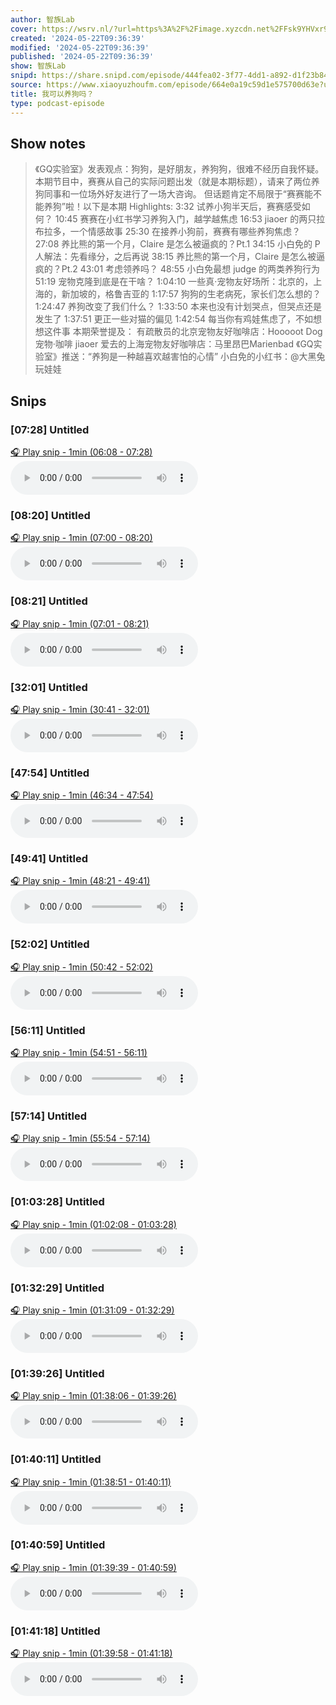 ```yaml
---
author: 智族Lab
cover: https://wsrv.nl/?url=https%3A%2F%2Fimage.xyzcdn.net%2FFsk9YHVxr9zkZRg2UE09MJQ2bEK4.jpg&w=200&h=200
created: '2024-05-22T09:36:39'
modified: '2024-05-22T09:36:39'
published: '2024-05-22T09:36:39'
show: 智族Lab
snipd: https://share.snipd.com/episode/444fea02-3f77-4dd1-a892-d1f23b84dfca
source: https://www.xiaoyuzhoufm.com/episode/664e0a19c59d1e575700d63e?utm_source=rss
title: 我可以养狗吗？
type: podcast-episode
---
```



## Show notes
> 《GQ实验室》发表观点：狗狗，是好朋友，养狗狗，很难不经历自我怀疑。
> 本期节目中，赛赛从自己的实际问题出发（就是本期标题），请来了两位养狗同事和一位场外好友进行了一场大咨询。
> 但话题肯定不局限于“赛赛能不能养狗”啦！以下是本期 Highlights:
> 3:32 试养小狗半天后，赛赛感受如何？
> 10:45 赛赛在小红书学习养狗入门，越学越焦虑
> 16:53 jiaoer 的两只拉布拉多，一个情感故事
> 25:30 在接养小狗前，赛赛有哪些养狗焦虑？
> 27:08 养比熊的第一个月，Claire 是怎么被逼疯的？Pt.1
> 34:15 小白免的 P 人解法：先看缘分，之后再说
> 38:15 养比熊的第一个月，Claire 是怎么被逼疯的？Pt.2
> 43:01 考虑领养吗？
> 48:55 小白免最想 judge 的两类养狗行为
> 51:19 宠物克隆到底是在干啥？
> 1:04:10 一些真·宠物友好场所：北京的，上海的，新加坡的，格鲁吉亚的
> 1:17:57 狗狗的生老病死，家长们怎么想的？
> 1:24:47 养狗改变了我们什么？
> 1:33:50 本来也没有计划哭点，但哭点还是发生了
> 1:37:51 更正一些对猫的偏见
> 1:42:54 每当你有鸡娃焦虑了，不如想想这件事
> 本期荣誉提及： 
> 有疏散员的北京宠物友好咖啡店：Hooooot Dog 宠物·咖啡
> jiaoer 爱去的上海宠物友好咖啡店：马里昂巴Marienbad
> 《GQ实验室》推送：“养狗是一种越喜欢越害怕的心情”
> 小白免的小红书：@大黑兔玩娃娃

## Snips
### [07:28] Untitled
[🎧 Play snip - 1min️ (06:08 - 07:28)](https://share.snipd.com/snip/683315a7-a120-42ba-89a5-a13e7d739997)
<audio controls> <source src="https://dts-api.xiaoyuzhoufm.com/track/63c7a3a59f26bd00109f3843/664e0a19c59d1e575700d63e/media.xyzcdn.net/llFWvkFdFvGsBgGld554OfJO6RnA.m4a#t=06:08,07:28"> </audio>
### [08:20] Untitled
[🎧 Play snip - 1min️ (07:00 - 08:20)](https://share.snipd.com/snip/1ba4914e-6db7-4417-ab06-fe226a65cb1e)
<audio controls> <source src="https://dts-api.xiaoyuzhoufm.com/track/63c7a3a59f26bd00109f3843/664e0a19c59d1e575700d63e/media.xyzcdn.net/llFWvkFdFvGsBgGld554OfJO6RnA.m4a#t=07:00,08:20"> </audio>
### [08:21] Untitled
[🎧 Play snip - 1min️ (07:01 - 08:21)](https://share.snipd.com/snip/17f75e72-0eac-428d-9f18-2b004ea6fa19)
<audio controls> <source src="https://dts-api.xiaoyuzhoufm.com/track/63c7a3a59f26bd00109f3843/664e0a19c59d1e575700d63e/media.xyzcdn.net/llFWvkFdFvGsBgGld554OfJO6RnA.m4a#t=07:01,08:21"> </audio>
### [32:01] Untitled
[🎧 Play snip - 1min️ (30:41 - 32:01)](https://share.snipd.com/snip/c1f12035-5a23-41e3-9dda-496e87408950)
<audio controls> <source src="https://dts-api.xiaoyuzhoufm.com/track/63c7a3a59f26bd00109f3843/664e0a19c59d1e575700d63e/media.xyzcdn.net/llFWvkFdFvGsBgGld554OfJO6RnA.m4a#t=30:41,32:01"> </audio>
### [47:54] Untitled
[🎧 Play snip - 1min️ (46:34 - 47:54)](https://share.snipd.com/snip/c1ad8091-e9cb-49b2-bf59-bc8949df501d)
<audio controls> <source src="https://dts-api.xiaoyuzhoufm.com/track/63c7a3a59f26bd00109f3843/664e0a19c59d1e575700d63e/media.xyzcdn.net/llFWvkFdFvGsBgGld554OfJO6RnA.m4a#t=46:34,47:54"> </audio>
### [49:41] Untitled
[🎧 Play snip - 1min️ (48:21 - 49:41)](https://share.snipd.com/snip/efb2696d-f590-4e71-bdae-3a7822a3fc6a)
<audio controls> <source src="https://dts-api.xiaoyuzhoufm.com/track/63c7a3a59f26bd00109f3843/664e0a19c59d1e575700d63e/media.xyzcdn.net/llFWvkFdFvGsBgGld554OfJO6RnA.m4a#t=48:21,49:41"> </audio>
### [52:02] Untitled
[🎧 Play snip - 1min️ (50:42 - 52:02)](https://share.snipd.com/snip/dd711591-c288-4f82-8395-3b93c47724b6)
<audio controls> <source src="https://dts-api.xiaoyuzhoufm.com/track/63c7a3a59f26bd00109f3843/664e0a19c59d1e575700d63e/media.xyzcdn.net/llFWvkFdFvGsBgGld554OfJO6RnA.m4a#t=50:42,52:02"> </audio>
### [56:11] Untitled
[🎧 Play snip - 1min️ (54:51 - 56:11)](https://share.snipd.com/snip/63359db4-14fd-4113-8e59-89dc3d40d437)
<audio controls> <source src="https://dts-api.xiaoyuzhoufm.com/track/63c7a3a59f26bd00109f3843/664e0a19c59d1e575700d63e/media.xyzcdn.net/llFWvkFdFvGsBgGld554OfJO6RnA.m4a#t=54:51,56:11"> </audio>
### [57:14] Untitled
[🎧 Play snip - 1min️ (55:54 - 57:14)](https://share.snipd.com/snip/71709bd8-7212-40d8-a863-cfacd4fbc64d)
<audio controls> <source src="https://dts-api.xiaoyuzhoufm.com/track/63c7a3a59f26bd00109f3843/664e0a19c59d1e575700d63e/media.xyzcdn.net/llFWvkFdFvGsBgGld554OfJO6RnA.m4a#t=55:54,57:14"> </audio>
### [01:03:28] Untitled
[🎧 Play snip - 1min️ (01:02:08 - 01:03:28)](https://share.snipd.com/snip/16ace3c1-fcc0-41bb-b7a7-426a38417cd9)
<audio controls> <source src="https://dts-api.xiaoyuzhoufm.com/track/63c7a3a59f26bd00109f3843/664e0a19c59d1e575700d63e/media.xyzcdn.net/llFWvkFdFvGsBgGld554OfJO6RnA.m4a#t=01:02:08,01:03:28"> </audio>
### [01:32:29] Untitled
[🎧 Play snip - 1min️ (01:31:09 - 01:32:29)](https://share.snipd.com/snip/8023da6e-b518-4ce7-aa38-1eb71fb82ac5)
<audio controls> <source src="https://dts-api.xiaoyuzhoufm.com/track/63c7a3a59f26bd00109f3843/664e0a19c59d1e575700d63e/media.xyzcdn.net/llFWvkFdFvGsBgGld554OfJO6RnA.m4a#t=01:31:09,01:32:29"> </audio>
### [01:39:26] Untitled
[🎧 Play snip - 1min️ (01:38:06 - 01:39:26)](https://share.snipd.com/snip/ed15d850-50a6-49c9-bfb6-f8ff64c1156f)
<audio controls> <source src="https://dts-api.xiaoyuzhoufm.com/track/63c7a3a59f26bd00109f3843/664e0a19c59d1e575700d63e/media.xyzcdn.net/llFWvkFdFvGsBgGld554OfJO6RnA.m4a#t=01:38:06,01:39:26"> </audio>
### [01:40:11] Untitled
[🎧 Play snip - 1min️ (01:38:51 - 01:40:11)](https://share.snipd.com/snip/ef2769df-923f-4d3b-90c0-4d08c61084ed)
<audio controls> <source src="https://dts-api.xiaoyuzhoufm.com/track/63c7a3a59f26bd00109f3843/664e0a19c59d1e575700d63e/media.xyzcdn.net/llFWvkFdFvGsBgGld554OfJO6RnA.m4a#t=01:38:51,01:40:11"> </audio>
### [01:40:59] Untitled
[🎧 Play snip - 1min️ (01:39:39 - 01:40:59)](https://share.snipd.com/snip/d590cfdf-db00-46bd-b70d-d267a2ea0895)
<audio controls> <source src="https://dts-api.xiaoyuzhoufm.com/track/63c7a3a59f26bd00109f3843/664e0a19c59d1e575700d63e/media.xyzcdn.net/llFWvkFdFvGsBgGld554OfJO6RnA.m4a#t=01:39:39,01:40:59"> </audio>
### [01:41:18] Untitled
[🎧 Play snip - 1min️ (01:39:58 - 01:41:18)](https://share.snipd.com/snip/08291845-b6b7-4b28-9fab-bbbbdf98ba01)
<audio controls> <source src="https://dts-api.xiaoyuzhoufm.com/track/63c7a3a59f26bd00109f3843/664e0a19c59d1e575700d63e/media.xyzcdn.net/llFWvkFdFvGsBgGld554OfJO6RnA.m4a#t=01:39:58,01:41:18"> </audio>
